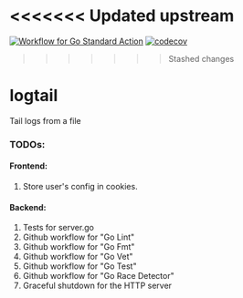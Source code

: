 <<<<<<< Updated upstream
=======
[![Workflow for Go Standard Action](https://github.com/codecov/go-standard/actions/workflows/go-standard.yml/badge.svg)](https://github.com/codecov/go-standard/actions/workflows/go-standard.yml)
[![codecov](https://codecov.io/gh/codecov/example-go/branch/master/graph/badge.svg)](https://codecov.io/gh/codecov/rahulkhairwar/logtail)

>>>>>>> Stashed changes
# logtail
Tail logs from a file

### TODOs:
#### Frontend:
<ol>
    <li>Store user's config in cookies.</li>
</ol>

#### Backend:
<ol>
    <li>Tests for server.go</li>
    <li>Github workflow for "Go Lint"</li>
    <li>Github workflow for "Go Fmt"</li>
    <li>Github workflow for "Go Vet"</li>
    <li>Github workflow for "Go Test"</li>
    <li>Github workflow for "Go Race Detector"</li>
    <li>Graceful shutdown for the HTTP server</li>
</ol>
